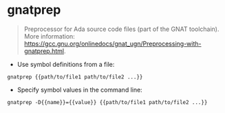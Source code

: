 # gnatprep

> Preprocessor for Ada source code files (part of the GNAT toolchain).
> More information: <https://gcc.gnu.org/onlinedocs/gnat_ugn/Preprocessing-with-gnatprep.html>.

- Use symbol definitions from a file:

`gnatprep {{path/to/file1 path/to/file2 ...}}`

- Specify symbol values in the command line:

`gnatprep -D{{name}}={{value}} {{path/to/file1 path/to/file2 ...}}`
